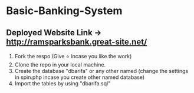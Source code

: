# Basic-Banking-System

## Deployed Website Link -> http://ramsparksbank.great-site.net/
  
1. Fork the respo (Give ⭐ incase you like the work)
2. Clone the repo in your local machine.
3. Create the database "dbarifa" or any other named (change the settings in spin.php incase you create other named database)
4. Import the tables by using "dbarifa.sql"

